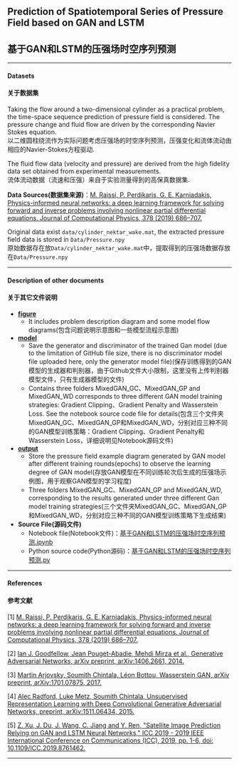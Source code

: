 ## Prediction of Spatiotemporal Series of Pressure Field based on GAN and LSTM
## 基于GAN和LSTM的压强场时空序列预测

-----------------------------------------------------------------------------------

#### Datasets
#### 关于数据集

Taking the flow around a two-dimensional cylinder as a practical problem, the time-space sequence prediction of pressure field is considered. The pressure change and fluid flow are driven by the corresponding Navier Stokes equation.   
以二维圆柱绕流作为实际问题考虑压强场的时空序列预测，压强变化和流体流动由相应的Navier-Stokes方程驱动. 

The fluid flow data (velocity and pressure) are derived from the high fidelity data set obtained from experimental measurements.  
流体流动数据（流速和压强）来自于实验测量得到的高保真数据集. 

**Data Sources(数据集来源)**：[M. Raissi, P. Perdikaris, G. E. Karniadakis, Physics-informed neural networks: a deep learning framework for solving forward and inverse problems involving nonlinear partial differential equations. Journal of Computational Physics, 378 (2019) 686–707.](https://www.sciencedirect.com/science/article/pii/S0021999118307125)

Original data exist `data/cylinder_nektar_wake.mat`, the extracted pressure field data is stored in `Data/Pressure.npy`  
原始数据存在放`Data/cylinder_nektar_wake.mat`中，提取得到的压强场数据存放在`Data/Pressure.npy`

-----------------------------------------------------------------------------------

#### Description of other documents
#### 关于其它文件说明

* [**figure**](https://github.com/ArtificialIntelligenceBirdMan/DeepLearningProject/tree/main/Spatiotemporal%20Sequence%20Prediction%20based%20on%20GAN-LSTM/figure)
    * It includes problem description diagram and some model flow diagrams(包含问题说明示意图和一些模型流程示意图)
* [**model**](https://github.com/ArtificialIntelligenceBirdMan/DeepLearningProject/tree/main/Spatiotemporal%20Sequence%20Prediction%20based%20on%20GAN-LSTM/model)
    * Save the generator and discriminator of the trained Gan model (due to the limitation of GitHub file size, there is no discriminator model file uploaded here, only the generator model file)(保存训练得到的GAN模型的生成器和判别器，由于Github文件大小限制，这里没有上传判别器模型文件，只有生成器模型的文件)
    * Contains three folders MixedGAN_GC、MixedGAN_GP and MixedGAN_WD corresponds to three different GAN model training strategies: Gradient Clipping、Gradient Penalty and Wasserstein Loss. See the notebook source code file for details(包含三个文件夹MixedGAN_GC、MixedGAN_GP和MixedGAN_WD，分别对应三种不同的GAN模型训练策略：Gradient Clipping、Gradient Penalty和Wasserstein Loss，详细说明见Notebook源码文件)
* [**output**](https://github.com/ArtificialIntelligenceBirdMan/DeepLearningProject/tree/main/Spatiotemporal%20Sequence%20Prediction%20based%20on%20GAN-LSTM/output)
    * Store the pressure field example diagram generated by GAN model after different training rounds(epochs) to observe the learning degree of GAN model(存放GAN模型在不同训练轮次后生成的压强场示例图，用于观察GAN模型的学习程度)
    * Three folders MixedGAN_GC、MixedGAN_GP and MixedGAN_WD, corresponding to the results generated under three different Gan model training strategies(三个文件夹MixedGAN_GC、MixedGAN_GP和MixedGAN_WD，分别对应三种不同的GAN模型训练策略下生成结果)
* **Source File(源码文件)**
    * Notebook file(Notebook文件)：[基于GAN和LSTM的压强场时空序列预测.ipynb](https://github.com/ArtificialIntelligenceBirdMan/DeepLearningProject/blob/main/Spatiotemporal%20Sequence%20Prediction%20based%20on%20GAN-LSTM/%E5%9F%BA%E4%BA%8EGAN%E5%92%8CLSTM%E7%9A%84%E5%8E%8B%E5%BC%BA%E5%9C%BA%E6%97%B6%E7%A9%BA%E5%BA%8F%E5%88%97%E9%A2%84%E6%B5%8B.ipynb)
    * Python source code(Python源码)：[基于GAN和LSTM的压强场时空序列预测.py](https://github.com/ArtificialIntelligenceBirdMan/DeepLearningProject/blob/main/Spatiotemporal%20Sequence%20Prediction%20based%20on%20GAN-LSTM/%E5%9F%BA%E4%BA%8EGAN%E5%92%8CLSTM%E7%9A%84%E5%8E%8B%E5%BC%BA%E5%9C%BA%E6%97%B6%E7%A9%BA%E5%BA%8F%E5%88%97%E9%A2%84%E6%B5%8B.py)

-----------------------------------------------------------------------------------

#### References
#### 参考文献

[1] [M. Raissi, P. Perdikaris, G. E. Karniadakis, Physics-informed neural networks: a deep learning framework for solving forward and inverse problems involving nonlinear partial differential equations. Journal of Computational Physics, 378 (2019) 686–707.](https://www.sciencedirect.com/science/article/pii/S0021999118307125)

[2] [Ian J. Goodfellow, Jean Pouget-Abadie, Mehdi Mirza et al., Generative Adversarial Networks, arXiv preprint, arXiv:1406.2661, 2014.](https://arxiv.org/abs/1406.2661)

[3] [Martin Arjovsky, Soumith Chintala, Léon Bottou, Wasserstein GAN, arXiv preprint, arXiv:1701.07875, 2017.](https://arxiv.org/abs/1701.07875)

[4] [Alec Radford, Luke Metz, Soumith Chintala, Unsupervised Representation Learning with Deep Convolutional Generative Adversarial Networks,  preprint, arXiv:1511.06434, 2015.](https://arxiv.org/abs/1511.06434)

[5] [Z. Xu, J. Du, J. Wang, C. Jiang and Y. Ren, "Satellite Image Prediction Relying on GAN and LSTM Neural Networks," ICC 2019 - 2019 IEEE International Conference on Communications (ICC), 2019, pp. 1-6, doi: 10.1109/ICC.2019.8761462.](https://ieeexplore.ieee.org/abstract/document/8761462/similar)

-----------------------------------------------------------------------------------
